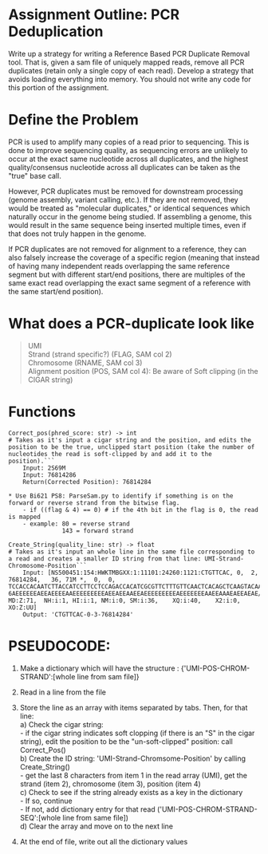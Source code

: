 
# Assignment Outline: PCR Deduplication
Write up a strategy for writing a Reference Based PCR Duplicate Removal tool. That is, given a sam file of uniquely mapped reads, remove all PCR duplicates (retain only a single copy of each read). Develop a strategy that avoids loading everything into memory. You should not write any code for this portion of the assignment. 

# Define the Problem
PCR is used to amplify many copies of a read prior to sequencing. This is done to improve sequencing quality, as sequencing errors are unlikely to occur at the exact same nucleotide across all duplicates, and the highest quality/consensus nucleotide across all duplicates can be taken as the "true" base call.

However, PCR duplicates must be removed for downstream processing (genome assembly, variant calling, etc.). If they are not removed, they would be treated as "molecular duplicates," or identical sequences which naturally occur in the genome being studied. If assembling a genome, this would result in the same sequence being inserted multiple times, even if that does not truly happen in the genome.  

If PCR duplicates are not removed for alignment to a reference, they can also falsely increase the coverage of a specific region (meaning that instead of having many independent reads overlapping the same reference segment but with different start/end positions, there are multiples of the same exact read overlapping the exact same segment of a reference with the same start/end position).

# What does a PCR-duplicate look like<br/>
> UMI <br/>
> Strand (strand specific?) (FLAG, SAM col 2) <br/>
> Chromosome (RNAME, SAM col 3) <br/>
> Alignment position (POS, SAM col 4): Be aware of Soft clipping (in the CIGAR string)


# Functions
```
Correct_pos(phred_score: str) -> int
# Takes as it's input a cigar string and the position, and edits the position to be the true, unclipped start position (take the number of nucleotides the read is soft-clipped by and add it to the position).```
    Input: 2S69M
    Input: 76814286
    Return(Corrected Position): 76814284
```

    * Use Bi621 PS8: ParseSam.py to identify if something is on the forward or reverse strand from the bitwise flag.
        - if ((flag & 4) == 0) # if the 4th bit in the flag is 0, the read is mapped
        - example: 80 = reverse strand
                   143 = forward strand

```
Create_String(quality_line: str) -> float
# Takes as it's input an whole line in the same file corresponding to a read and creates a smaller ID string from that line: UMI-Strand-Chromosome-Position```
    Input: [NS500451:154:HWKTMBGXX:1:11101:24260:1121:CTGTTCAC,	0,	2,	76814284,	36,	71M	*,	0,	0,	TCCACCACAATCTTACCATCCTTCCTCCAGACCACATCGCGTTCTTTGTTCAACTCACAGCTCAAGTACAA, 6AEEEEEEAEEAEEEEAAEEEEEEEEEAEEAEEAAEEAEEEEEEEEEAEEEEEEEAAEEAAAEAEEAEAE/, MD:Z:71,	NH:i:1,	HI:i:1,	NM:i:0,	SM:i:36,	XQ:i:40,	X2:i:0,	XO:Z:UU]
    Output: 'CTGTTCAC-0-3-76814284'
```

# PSEUDOCODE:

1. Make a dictionary which will have the structure : {'UMI-POS-CHROM-STRAND':[whole line from sam file]} <br/>

2. Read in a line from the file <br/>

3. Store the line as an array with items separated by tabs. Then, for that line:  <br/>
    a) Check the cigar string: <br/>
        - if the cigar string indicates soft clopping (if there is an "S" in the cigar string), edit the position to be the "un-soft-clipped" position: call Correct_Pos() <br/>
    b) Create the ID string: 'UMI-Strand-Chromsome-Position' by calling Create_String() <br/>
        - get the last 8 characters from item 1 in the read array (UMI), get the strand (item 2), chromosome (item 3), position (item 4) <br/>
    c) Check to see if the string already exists as a key in the dictionary <br/>
        - If so, continue <br/>
        - If not, add dictionary entry for that read ('UMI-POS-CHROM-STRAND-SEQ':[whole line from same file]) <br/>
    d) Clear the array and move on to the next line <br/>
4. At the end of file, write out all the dictionary values <br/>

